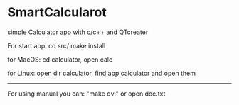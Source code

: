 # SmartCalcularot
simple Calculator app with c/c++ and QTcreater

 For start app:
 cd src/
 make install


for MacOS: cd calculator, open calc

for Linux: open dir calculator,
find app calculator and open them


---------------
For using manual you can: "make dvi"
                         or open doc.txt
